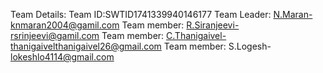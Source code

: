 Team Details: Team ID:SWTID1741339940146177
Team Leader: N.Maran-knmaran2004@gamil.com
Team member: R.Siranjeevi-rsrinjeevi@gamil.com
Team member: C.Thanigaivel-thanigaivelthanigaivel26@gmail.com
Team member: S.Logesh- lokeshlo4114@gmail.com
